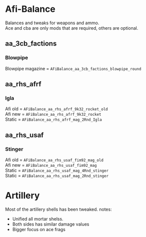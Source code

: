 # Afi-Balance

Balances and tweaks for weapons and ammo.  
Ace and cba are only mods that are required, others are optional.

## aa_3cb_factions
### Blowpipe
Blowpipe magazine = `AFiBalance_aa_3cb_factions_blowpipe_round`

## aa_rhs_afrf
### Igla
Afi old = `AFiBalance_aa_rhs_afrf_9k32_rocket_old`  
Afi new = `AFiBalance_aa_rhs_afrf_9k32_rocket`  
Static = `AFiBalance_aa_rhs_afrf_mag_2Rnd_Igla`  

## aa_rhs_usaf
### Stinger
Afi old = `AFiBalance_aa_rhs_usaf_fim92_mag_old`  
Afi new = `AFiBalance_aa_rhs_usaf_fim92_mag`  
Static = `AFiBalance_aa_rhs_usaf_mag_4Rnd_stinger`  
Static = `AFiBalance_aa_rhs_usaf_mag_2Rnd_stinger`  


# Artillery
Most of the artillery shells has been tweaked.
notes:
- Unified all mortar shelss.
- Both sides has similar damage values
- Bigger focus on ace frags
